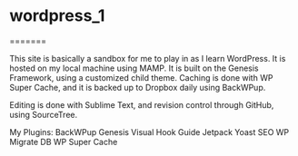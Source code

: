 # wordpress_1
=======

This site is basically a sandbox for me to play in as I learn WordPress. It is hosted on my local machine using MAMP. It is built on the Genesis Framework, using a customized child theme. Caching is done with WP Super Cache, and it is backed up to Dropbox daily using BackWPup.

Editing is done with Sublime Text, and revision control through GitHub, using SourceTree.

My Plugins:
	BackWPup
	Genesis Visual Hook Guide
	Jetpack
	Yoast SEO
	WP Migrate DB
	WP Super Cache


	